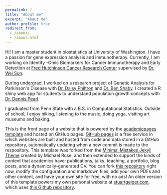 ```yaml
---
permalink: /
title: "About me"
excerpt: "About me"
author_profile: true
redirect_from: 
  - /about/
  - /about.html
---
```


Hi! I am a master student in biostatistics at University of Washington. I have a passion for gene expression analysis and immunotherapy. Currently, I am working on Identify -Omic Biomarkers for Cancer Immunotherapy and Early Detection at [Fred Hutchinson Cancer Research Center](https://www.fredhutch.org/en.html) supervised by [Dr. Wei Sun](https://www.fredhutch.org/en/faculty-lab-directory/sun-wei.html). 

During undergrad, I worked on a research project of Genetic Analysis for Parkinson's Disease with [Dr. Daisy Philtron](https://science.psu.edu/stat/people/dlp245) and [Dr. Ben Shaby](https://www.stat.colostate.edu/~bshaby/). I created a R shiny web app for students to understand population growth concepts with [Dr. Dennis Pearl](https://science.psu.edu/stat/people/dkp13).

I graduated from Penn State with a B.S. in Computational Statistics. Outside of school, I enjoy hiking, listening to the music, doing yoga, visiting art museums and baking.


This is the front page of a website that is powered by the [academicpages template](https://github.com/academicpages/academicpages.github.io) and hosted on GitHub pages. [GitHub pages](https://pages.github.com) is a free service in which websites are built and hosted from code and data stored in a GitHub repository, automatically updating when a new commit is made to the respository. This template was forked from the [Minimal Mistakes Jekyll Theme](https://mmistakes.github.io/minimal-mistakes/) created by Michael Rose, and then extended to support the kinds of content that academics have: publications, talks, teaching, a portfolio, blog posts, and a dynamically-generated CV. You can fork [this repository](https://github.com/academicpages/academicpages.github.io) right now, modify the configuration and markdown files, add your own PDFs and other content, and have your own site for free, with no ads! An older version of this template powers my own personal website at [stuartgeiger.com](http://stuartgeiger.com), which uses [this Github repository](https://github.com/staeiou/staeiou.github.io).
